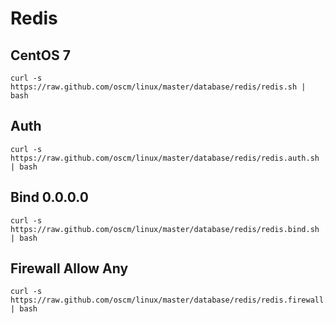 Redis
========

CentOS 7
-----
    curl -s https://raw.github.com/oscm/linux/master/database/redis/redis.sh | bash
    
Auth
-----
    curl -s https://raw.github.com/oscm/linux/master/database/redis/redis.auth.sh | bash
	
Bind 0.0.0.0
-----
	curl -s https://raw.github.com/oscm/linux/master/database/redis/redis.bind.sh | bash
	
Firewall Allow Any
-----
	curl -s https://raw.github.com/oscm/linux/master/database/redis/redis.firewall.all.sh | bash
